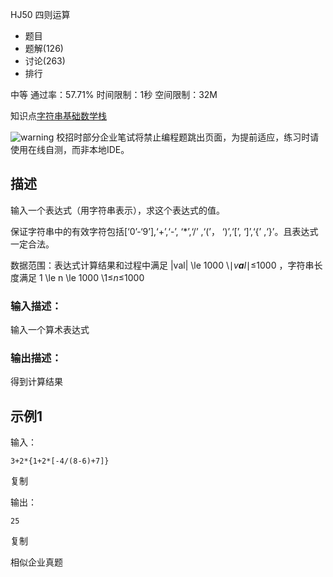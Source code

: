 HJ50 四则运算







- 题目
- 题解(126)
- 讨论(263)
- 排行

中等 通过率：57.71% 时间限制：1秒 空间限制：32M

知识点[字符串](https://www.nowcoder.com/exam/oj/ta?tpId=37?tag=579)[基础数学](https://www.nowcoder.com/exam/oj/ta?tpId=37?tag=5050)[栈](https://www.nowcoder.com/exam/oj/ta?tpId=37?tag=581)

![warning](https://static.nowcoder.com/fe/file/images/web/ta/warning.png) 校招时部分企业笔试将禁止编程题跳出页面，为提前适应，练习时请使用在线自测，而非本地IDE。

## 描述

输入一个表达式（用字符串表示），求这个表达式的值。

保证字符串中的有效字符包括[‘0’-‘9’],‘+’,‘-’, ‘*’,‘/’ ,‘(’， ‘)’,‘[’, ‘]’,‘{’ ,‘}’。且表达式一定合法。

数据范围：表达式计算结果和过程中满足 |val| \le 1000 \∣*v**a**l*∣≤1000 ，字符串长度满足 1 \le n \le 1000 \1≤*n*≤1000 

### 输入描述：

输入一个算术表达式

### 输出描述：

得到计算结果

## 示例1

输入：

```
3+2*{1+2*[-4/(8-6)+7]}
```

复制

输出：

```
25
```

复制

相似企业真题